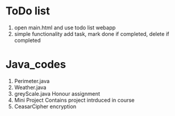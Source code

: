 # ToDo list
1. open main.html and use todo list webapp
2. simple functionality add task, mark done if completed, delete if completed

# Java_codes
1. Perimeter.java
2. Weather.java
3. greyScale.java Honour assignment
4. Mini Project Contains project intrduced in course
5. CeasarCipher encryption
